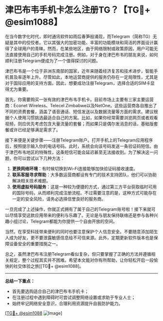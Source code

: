 # 津巴布韦手机卡怎么注册TG？【TG💪+ @esim1088】

在当今数字化时代，即时通讯软件如雨后春笋般涌现，而Telegram（简称TG）无疑是其中的佼佼者。它以其强大的加密功能、丰富的功能模块和简洁的界面设计赢得了全球用户的青睐。然而，在某些地区，由于网络限制或政策原因，用户可能无法直接使用自己的手机号码完成注册。例如，对于身在津巴布韦的朋友来说，如何顺利注册Telegram便成为了一个值得探讨的问题。

津巴布韦是一个位于非洲东南部的国家，近年来随着经济复苏和技术进步，智能手机普及率逐年上升。尽管如此，本地运营商提供的服务仍存在一定局限性，尤其是对于国际应用的支持方面。因此，想要成功注册Telegram，选择合适的SIM卡显得尤为重要。

首先，你需要购买一张有效的津巴布韦手机卡。目前市场上主要有三家主要运营商：Econet Wireless、Telecel Zimbabwe以及NetOne。这些运营商各自推出了不同的资费套餐，涵盖了语音通话、短信发送以及数据流量等方面的需求。建议根据个人使用习惯挑选最适合自己的方案。比如，如果你经常需要浏览网页或者观看视频，则应优先考虑包含大量流量的套餐；而如果只是偶尔发消息的话，基础版套餐或许已经足够满足需求了。

接下来便是关键步骤——注册Telegram账户。打开手机上的Telegram应用程序后，按照提示输入你的电话号码。此时，系统会向该号码发送一条验证码短信。由于津巴布韦地区的特殊性，这条短信可能会延迟甚至无法接收到。为了解决这一问题，你可以尝试以下几种方法：

1. **更换网络环境**：有时候切换到Wi-Fi连接能够加快验证码接收速度。
2. **联系客服寻求帮助**：大多数运营商都设有专门的技术支持团队，他们可以协助解决相关技术难题。
3. **使用虚拟号码服务**：这是一种较为便捷的方式，通过第三方平台获取临时可用的国际号码，从而顺利完成注册流程。不过需要注意的是，这种方式可能存在一定的安全风险，请务必选择信誉良好的服务商。

一旦完成了上述操作，你就正式拥有了属于自己的Telegram账号啦！接下来就可以尽情享受这款应用带来的便利与乐趣了。无论是与朋友保持联络还是参与各种兴趣小组讨论，Telegram都能为你提供一个自由开放的空间。

当然，在享受科技带来便利的同时也要注意保护个人信息安全。不要随意添加陌生人成为好友，更不要泄露敏感信息给不可信来源。此外，定期更新软件版本也是保障设备安全的重要措施之一。

总之，虽然津巴布韦注册Telegram看似复杂，但只要掌握了正确的方法并遵循相关规定，整个过程其实并不困难。希望本文能对你有所帮助，让你轻松开启一段愉快的社交体验之旅[[TG💪+ @esim1088]。

---

**总结一下重点：**
- 首先要选购适合自己的津巴布韦手机卡；
- 在注册过程中遇到障碍时可尝试调整网络设置或求助于专业人士；
- 始终牢记网络安全意识，合理利用资源提升自我防护能力。

[[TG💪+ @esim1088](https://t.me/s/esim1088) ![Image](https://i.postimg.cc/4NQfJmqS/Snipaste-2025-05-13-00-14-12.png)]
